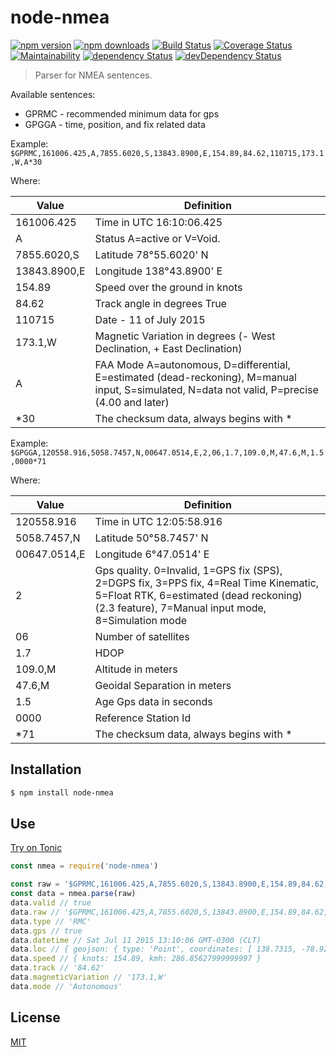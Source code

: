 # node-nmea

[![npm version](https://img.shields.io/npm/v/node-nmea.svg)](https://www.npmjs.com/package/node-nmea)
[![npm downloads](https://img.shields.io/npm/dm/node-nmea.svg)](https://www.npmjs.com/package/node-nmea)
[![Build Status](https://img.shields.io/travis/lgaticaq/node-nmea.svg)](https://travis-ci.org/lgaticaq/node-nmea)
[![Coverage Status](https://coveralls.io/repos/github/lgaticaq/node-nmea/badge.svg?branch=master)](https://coveralls.io/github/lgaticaq/node-nmea?branch=master)
[![Maintainability](https://api.codeclimate.com/v1/badges/10d567c2055f7c6246b0/maintainability)](https://codeclimate.com/github/lgaticaq/node-nmea/maintainability)
[![dependency Status](https://img.shields.io/david/lgaticaq/node-nmea.svg)](https://david-dm.org/lgaticaq/node-nmea#info=dependencies)
[![devDependency Status](https://img.shields.io/david/dev/lgaticaq/node-nmea.svg)](https://david-dm.org/lgaticaq/node-nmea#info=devDependencies)

> Parser for NMEA sentences.

Available sentences:
* GPRMC - recommended minimum data for gps
* GPGGA - time, position, and fix related data

Example: `$GPRMC,161006.425,A,7855.6020,S,13843.8900,E,154.89,84.62,110715,173.1,W,A*30`

Where:

Value         | Definition
--------------| ----------
161006.425    | Time in UTC 16:10:06.425
A             | Status A=active or V=Void.
7855.6020,S   | Latitude 78°55.6020' N
13843.8900,E  | Longitude 138°43.8900' E
154.89        | Speed over the ground in knots
84.62         | Track angle in degrees True
110715        | Date - 11 of July 2015
173.1,W       | Magnetic Variation in degrees (- West Declination, + East Declination)
A             | FAA Mode A=autonomous, D=differential, E=estimated (dead-reckoning), M=manual input, S=simulated, N=data not valid, P=precise (4.00 and later)
\*30          | The checksum data, always begins with \*

Example: `$GPGGA,120558.916,5058.7457,N,00647.0514,E,2,06,1.7,109.0,M,47.6,M,1.5,0000*71`

Where:

Value         | Definition
--------------| ----------
120558.916    | Time in UTC 12:05:58.916 
5058.7457,N   | Latitude 50°58.7457' N
00647.0514,E  | Longitude 6°47.0514' E
2             | Gps quality. 0=Invalid, 1=GPS fix (SPS), 2=DGPS fix, 3=PPS fix, 4=Real Time Kinematic, 5=Float RTK, 6=estimated (dead reckoning) (2.3 feature), 7=Manual input mode, 8=Simulation mode
06            | Number of satellites
1.7           | HDOP
109.0,M       | Altitude in meters
47.6,M        | Geoidal Separation in meters
1.5           | Age Gps data in seconds
0000          | Reference Station Id
\*71          | The checksum data, always begins with \*

## Installation

```bash
$ npm install node-nmea
```

## Use

[Try on Tonic](https://tonicdev.com/npm/node-nmea)
```js
const nmea = require('node-nmea')

const raw = '$GPRMC,161006.425,A,7855.6020,S,13843.8900,E,154.89,84.62,110715,173.1,W,A*30'
const data = nmea.parse(raw)
data.valid // true
data.raw // '$GPRMC,161006.425,A,7855.6020,S,13843.8900,E,154.89,84.62,110715,173.1,W,A*30'
data.type // 'RMC'
data.gps // true
data.datetime // Sat Jul 11 2015 13:10:06 GMT-0300 (CLT)
data.loc // { geojson: { type: 'Point', coordinates: [ 138.7315, -78.9267 ] }, dmm: { latitude: '7855.6020,S', longitude: '13843.8900,E' } }
data.speed // { knots: 154.89, kmh: 286.85627999999997 }
data.track // '84.62'
data.magneticVariation // '173.1,W'
data.mode // 'Autonomous'
```

## License

[MIT](https://tldrlegal.com/license/mit-license)
